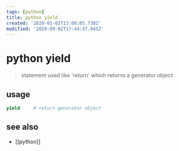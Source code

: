 ```yaml
---
tags: [python]
title: python yield
created: '2020-01-02T13:08:05.730Z'
modified: '2020-09-02T17:44:47.045Z'
---
```


# python yield

> statement used like 'return' which returns a generator object

## usage
```python
yield     # return generator object
```

## see also
- [[python]]
